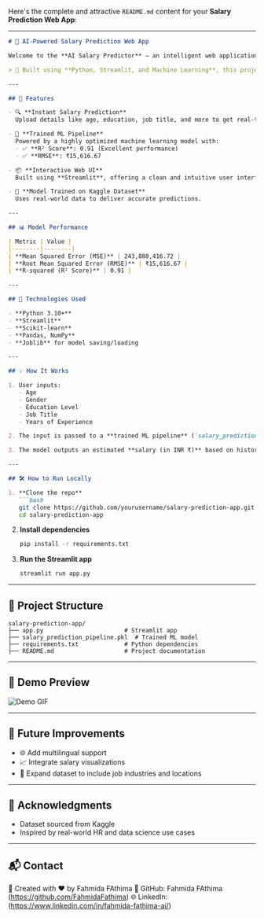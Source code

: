 Here's the complete and attractive `README.md` content for your **Salary Prediction Web App**:

---

````markdown
# 💼 AI-Powered Salary Prediction Web App

Welcome to the **AI Salary Predictor** – an intelligent web application that estimates employee salaries based on key factors such as age, gender, education level, job title, and years of experience.

> 🎯 Built using **Python, Streamlit, and Machine Learning**, this project aims to bridge data and decision-making with ease and accuracy.

---

## 🚀 Features

- 🔍 **Instant Salary Prediction**  
  Upload details like age, education, job title, and more to get real-time salary estimations.

- 🤖 **Trained ML Pipeline**  
  Powered by a highly optimized machine learning model with:
  - ✅ **R² Score**: 0.91 (Excellent performance)
  - ✅ **RMSE**: ₹15,616.67

- 📦 **Interactive Web UI**  
  Built using **Streamlit**, offering a clean and intuitive user interface.

- 💾 **Model Trained on Kaggle Dataset**  
  Uses real-world data to deliver accurate predictions.

---

## 📊 Model Performance

| Metric | Value |
|--------|--------|
| **Mean Squared Error (MSE)** | 243,880,416.72 |
| **Root Mean Squared Error (RMSE)** | ₹15,616.67 |
| **R-squared (R² Score)** | 0.91 |

---

## 🧠 Technologies Used

- **Python 3.10+**
- **Streamlit**
- **Scikit-learn**
- **Pandas, NumPy**
- **Joblib** for model saving/loading

---

## 💡 How It Works

1. User inputs:
   - Age
   - Gender
   - Education Level
   - Job Title
   - Years of Experience

2. The input is passed to a **trained ML pipeline** (`salary_prediction_pipeline.pkl`).

3. The model outputs an estimated **salary (in INR ₹)** based on historical trends.

---

## 🛠 How to Run Locally

1. **Clone the repo**  
   ```bash
   git clone https://github.com/yourusername/salary-prediction-app.git
   cd salary-prediction-app
````

2. **Install dependencies**

   ```bash
   pip install -r requirements.txt
   ```

3. **Run the Streamlit app**

   ```bash
   streamlit run app.py
   ```

---

## 📁 Project Structure

```
salary-prediction-app/
├── app.py                       # Streamlit app
├── salary_prediction_pipeline.pkl  # Trained ML model
├── requirements.txt             # Python dependencies
├── README.md                    # Project documentation
```

---

## 🎥 Demo Preview

![Demo GIF](demo.gif) <!-- Optional: Add if you create a demo later -->

---

## 📌 Future Improvements

* 🌐 Add multilingual support
* 📈 Integrate salary visualizations
* 💼 Expand dataset to include job industries and locations

---

## 🙌 Acknowledgments

* Dataset sourced from Kaggle
* Inspired by real-world HR and data science use cases

---

## 📬 Contact

📧 Created with ❤️ by Fahmida FAthima
🔗 GitHub: Fahmida FAthima  (https://github.com/FahmidaFathima)
🌐 LinkedIn:(https://www.linkedin.com/in/fahmida-fathima-ai/)


```
